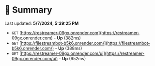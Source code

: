 # 📖 Summary
Last updated: **5/7/2024, 5:39:25 PM**

- `GET` [https://restreamer-09gx.onrender.com](https://restreamer-09gx.onrender.com) - **Up** (382ms)
- `GET` [https://filestreambot-b5k6.onrender.com/](https://filestreambot-b5k6.onrender.com/) - **Up** (388ms)
- `GET` [https://restreamer-09gx.onrender.com/ui](https://restreamer-09gx.onrender.com/ui) - **Up** (652ms)
